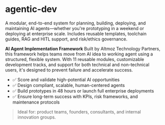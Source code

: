 # agentic-dev
A modular, end-to-end system for planning, building, deploying, and maintaining AI agents—whether you're prototyping in a weekend or deploying at enterprise scale. Includes reusable templates, toolchain guides, RAG and HITL support, and risk/ethics governance.


**AI Agent Implementation Framework**
Built by Altmoz Technology Partners, this framework helps teams move from AI idea to working agent using a structured, flexible system. With 11 reusable modules, customizable development tracks, and support for both technical and non-technical users, it's designed to prevent failure and accelerate success.

* ✅ Score and validate high-potential AI opportunities
* ✅ Design compliant, scalable, human-centered agents
* ✅ Build prototypes in 48 hours or launch full enterprise deployments
* ✅ Ensure long-term success with KPIs, risk frameworks, and maintenance protocols

> Ideal for: product teams, founders, consultants, and internal innovation groups.
